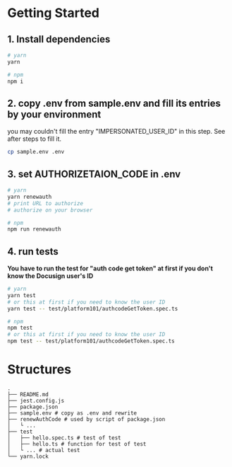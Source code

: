 # Getting Started

## 1. Install dependencies

```bash
# yarn
yarn

# npm
npm i
```

## 2. copy .env from sample.env and fill its entries by your environment

you may couldn't fill the entry "IMPERSONATED_USER_ID" in this step.
See after steps to fill it.

```bash
cp sample.env .env
```

## 3. set AUTHORIZETAION_CODE in .env

```bash
# yarn
yarn renewauth
# print URL to authorize
# authorize on your browser

# npm
npm run renewauth
```

## 4. run tests

**You have to run the test for "auth code get token" at first
if you don't know the Docusign user's ID**

```bash
# yarn
yarn test
# or this at first if you need to know the user ID
yarn test -- test/platform101/authcodeGetToken.spec.ts

# npm
npm test
# or this at first if you need to know the user ID
npm test -- test/platform101/authcodeGetToken.spec.ts
```

# Structures

```
.
├── README.md
├── jest.config.js
├── package.json
├── sample.env # copy as .env and rewrite
├── renewAuthCode # used by script of package.json
│   └ ...
├── test
│   ├── hello.spec.ts # test of test
│   ├── hello.ts # function for test of test
│   └ ... # actual test
└── yarn.lock
```
